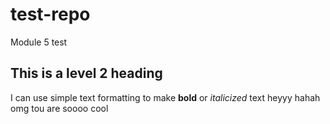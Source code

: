 # test-repo
Module 5 test 
## This is a level 2 heading 
I can use simple text formatting to make **bold** or *italicized* text
heyyy hahah
omg tou are soooo cool
